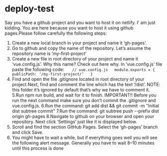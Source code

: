 # deploy-test
Say you have a github project and you want to host it on netlify. I’ am just kidding. You are here because you want to host it using github pages.Please follow carefully the following steps:

1. Create a new local branch in your project and name it ‘gh-pages’.
2.  Go to github and copy the name of the repository. Let’s assume the repository name is ‘my-first-project’
3.  Create a new file in root directory of your project and name it ‘vue.config.js’. Why this name? Check out here why.
In ‘vue.config.js’ file paste the following code:
`  
// vue.config.js  
module.exports = {  
publicPath: ‘/my-first-project/’  
}`  
4.  Find and open the file .gitignore located in root directory of your project.Next, find and comment the line which has the text ‘/dist’.
NOTE: this folder it’s ignored by default that’s why we have to comment it.
5.Run npm run build, and wait for it to finish.
IMPORTANT!! Before you run the next command make sure you don’t commit the .gitignore and vue.config.js.
6.Run the command: git add dist && git commit -m "Initial dist subtree commit"
7.Run the command: git subtree push --prefix dist origin gh-pages
8.Navigate to github on your browser and open your repository. Next click ‘Settings’ just like it is displayed below.
9. Scroll and find the section GitHub Pages. Select the ‘gh-pages’ branch and click Save.
10. You might have to wait a while, but if everything goes well you will see the following alert message. Generally you have to wait 8–10 minutes until this process is done
